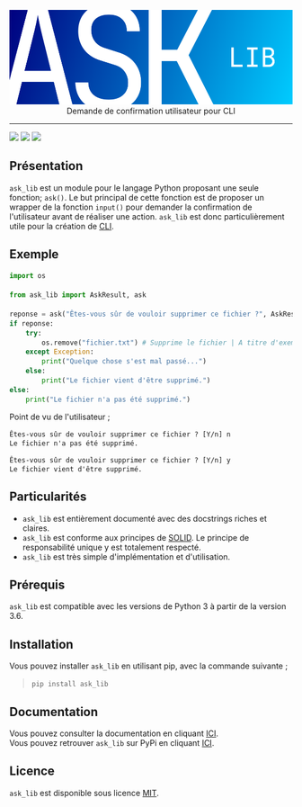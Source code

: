 <p align="center">
    <img src="./img/ask_lib_logo.png">
    Demande de confirmation utilisateur pour CLI
</p>

***

![](https://img.shields.io/pypi/l/ask_lib) ![](https://img.shields.io/pypi/v/ask_lib) ![](https://img.shields.io/pypi/pyversions/ask_lib)

## Présentation

`ask_lib` est un module pour le langage Python proposant une seule fonction; `ask()`.
Le but principal de cette fonction est de proposer un wrapper de la fonction `input()` pour demander la confirmation de l'utilisateur avant de réaliser une action. `ask_lib` est donc particulièrement utile pour la création de [CLI](https://fr.wikipedia.org/wiki/Interface_en_ligne_de_commande).

## Exemple
```py
import os

from ask_lib import AskResult, ask

reponse = ask("Êtes-vous sûr de vouloir supprimer ce fichier ?", AskResult.YES)
if reponse:
    try:
        os.remove("fichier.txt") # Supprime le fichier | A titre d'exemple
    except Exception:
        print("Quelque chose s'est mal passé...")
    else:
        print("Le fichier vient d'être supprimé.")
else:
    print("Le fichier n'a pas été supprimé.") 
```

Point de vu de l'utilisateur ;
```
Êtes-vous sûr de vouloir supprimer ce fichier ? [Y/n] n
Le fichier n'a pas été supprimé.
```
```
Êtes-vous sûr de vouloir supprimer ce fichier ? [Y/n] y
Le fichier vient d'être supprimé.
```

## Particularités
- `ask_lib` est entièrement documenté avec des docstrings riches et claires.
- `ask_lib` est conforme aux principes de [SOLID](https://fr.wikipedia.org/wiki/SOLID_(informatique)). Le principe de responsabilité unique y est totalement respecté.
- `ask_lib` est très simple d'implémentation et d'utilisation.

## Prérequis
`ask_lib` est compatible avec les versions de Python 3 à partir de la version 3.6.

## Installation
Vous pouvez installer `ask_lib` en utilisant pip, avec la commande suivante ;
> `pip install ask_lib`

## Documentation
Vous pouvez consulter la documentation en cliquant [ICI](./docs/fr_documentation.md).  
Vous pouvez retrouver `ask_lib` sur PyPi en cliquant [ICI](https://pypi.org/project/ask-lib/).

## Licence
`ask_lib` est disponible sous licence [MIT](./LICENCE).